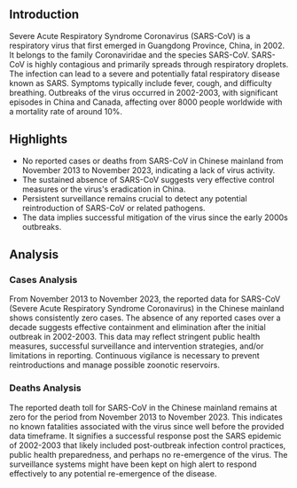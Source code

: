 ## Introduction

Severe Acute Respiratory Syndrome Coronavirus (SARS-CoV) is a respiratory virus that first emerged in Guangdong Province, China, in 2002. It belongs to the family Coronaviridae and the species SARS-CoV. SARS-CoV is highly contagious and primarily spreads through respiratory droplets. The infection can lead to a severe and potentially fatal respiratory disease known as SARS. Symptoms typically include fever, cough, and difficulty breathing. Outbreaks of the virus occurred in 2002-2003, with significant episodes in China and Canada, affecting over 8000 people worldwide with a mortality rate of around 10%.
## Highlights

- No reported cases or deaths from SARS-CoV in Chinese mainland from November 2013 to November 2023, indicating a lack of virus activity. <br/>
- The sustained absence of SARS-CoV suggests very effective control measures or the virus's eradication in China. <br/>
- Persistent surveillance remains crucial to detect any potential reintroduction of SARS-CoV or related pathogens. <br/>
- The data implies successful mitigation of the virus since the early 2000s outbreaks. <br/>
## Analysis

### Cases Analysis
From November 2013 to November 2023, the reported data for SARS-CoV (Severe Acute Respiratory Syndrome Coronavirus) in the Chinese mainland shows consistently zero cases. The absence of any reported cases over a decade suggests effective containment and elimination after the initial outbreak in 2002-2003. This data may reflect stringent public health measures, successful surveillance and intervention strategies, and/or limitations in reporting. Continuous vigilance is necessary to prevent reintroductions and manage possible zoonotic reservoirs.

### Deaths Analysis
The reported death toll for SARS-CoV in the Chinese mainland remains at zero for the period from November 2013 to November 2023. This indicates no known fatalities associated with the virus since well before the provided data timeframe. It signifies a successful response post the SARS epidemic of 2002-2003 that likely included post-outbreak infection control practices, public health preparedness, and perhaps no re-emergence of the virus. The surveillance systems might have been kept on high alert to respond effectively to any potential re-emergence of the disease.
